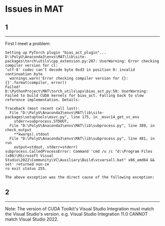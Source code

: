 # Issues in MAT
## 1
***
First I meet a problem: 
```
Setting up PyTorch plugin "bias_act_plugin"... D:\PolyU\Anaconda3\envs\MAT\lib\site-packages\torch\utils\cpp_extension.py:287: UserWarning: Error checking compiler version for cl: 
'utf-8' codec can't decode byte 0xd3 in position 0: invalid continuation byte
  warnings.warn('Error checking compiler version for {}: {}'.format(compiler, error))
Failed!
D:\PythonProject\MAT\torch_utils\ops\bias_act.py:50: UserWarning: Failed to build CUDA kernels for bias_act. Falling back to slow reference implementation. Details:

Traceback (most recent call last):
  File "D:\PolyU\Anaconda3\envs\MAT\lib\site-packages\setuptools\msvc.py", line 175, in _msvc14_get_vc_env
    stderr=subprocess.STDOUT,
  File "D:\PolyU\Anaconda3\envs\MAT\lib\subprocess.py", line 389, in check_output
    **kwargs).stdout
  File "D:\PolyU\Anaconda3\envs\MAT\lib\subprocess.py", line 481, in run
    output=stdout, stderr=stderr)
subprocess.CalledProcessError: Command 'cmd /u /c "d:\Program Files (x86)\Microsoft Visual Studio\2022\Community\VC\Auxiliary\Build\vcvarsall.bat" x86_amd64 && set' returned non-ze
ro exit status 255.

The above exception was the direct cause of the following exception:
```
## 2
***
Note: The version of CUDA Toolkit's Visual Studio Integration must match the Visual Studio's version. e.g. Visual Studio Integration 11.0 CANNOT match Visual Studio 2022.
